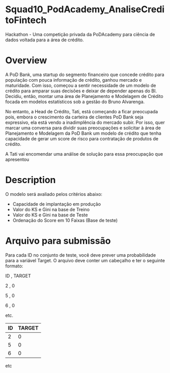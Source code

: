 # Squad10_PodAcademy_AnaliseCreditoFintech
Hackathon - Uma competição privada da PoDAcademy para ciência de dados voltada para a área de crédito.

# Overview
A PoD Bank, uma startup do segmento financeiro que concede crédito para população com pouca informação de crédito, ganhou mercado e maturidade. Com isso, começou a sentir necessidade de um modelo de crédito para amparar suas decisões e deixar de depender apenas do BI. Decidiu, então, montar uma área de Planejamento e Modelagem de Crédito focada em modelos estatísticos sob a gestão do Bruno Alvarenga.

No entanto, a Head de Crédito, Tati, está começando a ficar preocupada pois, embora o crescimento da carteira de clientes PoD Bank seja expressivo, ela está vendo a inadimplência do mercado subir. Por isso, quer marcar uma conversa para dividir suas preocupações e solicitar à área de Planejamento e Modelagem da PoD Bank um modelo de crédito que tenha capacidade de gerar um score de risco para contratação de produtos de crédito.

A Tati vai encomendar uma análise de solução para essa preocupação que apresentou

# Description
O modelo será avaliado pelos critérios abaixo:

* Capacidade de implantação em produção
* Valor do KS e Gini na base de Treino
* Valor do KS e Gini na base de Teste
* Ordenação do Score em 10 Faixas (Base de teste)

# Arquivo para submissão
Para cada ID no conjunto de teste, você deve prever uma probabilidade para a variável Target. O arquivo deve conter um cabeçalho e ter o seguinte formato:

ID , TARGET

2 , 0

5 , 0

6 , 0

etc.

ID  |  TARGET
----|------
2   |  0
5   |  0
6   |  0
etc
